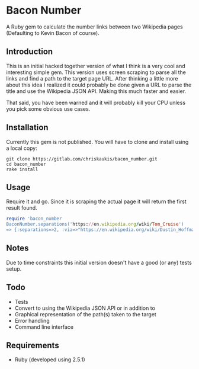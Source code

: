 # Bacon Number

A Ruby gem to calculate the number links between two Wikipedia pages (Defaulting to Kevin Bacon of course).

## Introduction

This is an initial hacked together version of what I think is a very cool and interesting simple gem. This version uses screen scraping to parse all the links and find a path to the target page URL. After thinking a little more about this idea I realized it could probably be done given a URL to parse the title and use the Wikipedia JSON API. Making this much faster and easier.

That said, you have been warned and it will probably kill your CPU unless you pick some obvious use cases.

## Installation

Currently this gem is not published. You will have to clone and install using a local copy:

```shell
git clone https://gitlab.com/chriskaukis/bacon_number.git
cd bacon_number
rake install
```

## Usage
Require it and go. Since it is scraping the actual page it will return the first result found.

```ruby
require 'bacon_number
BaconNumber.separations('https://en.wikipedia.org/wiki/Tom_Cruise')
=> {:separations=>2, :via=>"https://en.wikipedia.org/wiki/Dustin_Hoffman"}
```

## Notes
Due to time constraints this initial version doesn't have a good (or any) tests setup.

## Todo
* Tests
* Convert to using the Wikipedia JSON API or in addition to
* Graphical representation of the path(s) taken to the target
* Error handling
* Command line interface

## Requirements

* Ruby (developed using 2.5.1)
